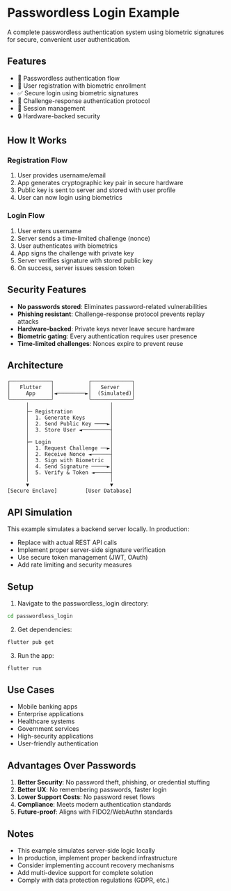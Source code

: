 # Passwordless Login Example

A complete passwordless authentication system using biometric signatures for secure, convenient user authentication.

## Features

- 🔐 Passwordless authentication flow
- 👤 User registration with biometric enrollment
- ✅ Secure login using biometric signatures
- 🔄 Challenge-response authentication protocol
- 🎯 Session management
- 🔒 Hardware-backed security

## How It Works

### Registration Flow
1. User provides username/email
2. App generates cryptographic key pair in secure hardware
3. Public key is sent to server and stored with user profile
4. User can now login using biometrics

### Login Flow
1. User enters username
2. Server sends a time-limited challenge (nonce)
3. User authenticates with biometrics
4. App signs the challenge with private key
5. Server verifies signature with stored public key
6. On success, server issues session token

## Security Features

- **No passwords stored**: Eliminates password-related vulnerabilities
- **Phishing resistant**: Challenge-response protocol prevents replay attacks
- **Hardware-backed**: Private keys never leave secure hardware
- **Biometric gating**: Every authentication requires user presence
- **Time-limited challenges**: Nonces expire to prevent reuse

## Architecture

```
┌─────────────┐           ┌─────────────┐
│   Flutter   │           │   Server    │
│     App     │◄─────────►│  (Simulated)│
└─────────────┘           └─────────────┘
      │                          │
      ├─ Registration            │
      │  1. Generate Keys        │
      │  2. Send Public Key ────►│
      │  3. Store User ◄─────────┤
      │                          │
      ├─ Login                   │
      │  1. Request Challenge ──►│
      │  2. Receive Nonce ◄──────┤
      │  3. Sign with Biometric  │
      │  4. Send Signature ─────►│
      │  5. Verify & Token ◄─────┤
      │                          │
      ▼                          ▼
[Secure Enclave]         [User Database]
```

## API Simulation

This example simulates a backend server locally. In production:

- Replace with actual REST API calls
- Implement proper server-side signature verification
- Use secure token management (JWT, OAuth)
- Add rate limiting and security measures

## Setup

1. Navigate to the passwordless_login directory:
```bash
cd passwordless_login
```

2. Get dependencies:
```bash
flutter pub get
```

3. Run the app:
```bash
flutter run
```

## Use Cases

- Mobile banking apps
- Enterprise applications
- Healthcare systems
- Government services
- High-security applications
- User-friendly authentication

## Advantages Over Passwords

1. **Better Security**: No password theft, phishing, or credential stuffing
2. **Better UX**: No remembering passwords, faster login
3. **Lower Support Costs**: No password reset flows
4. **Compliance**: Meets modern authentication standards
5. **Future-proof**: Aligns with FIDO2/WebAuthn standards

## Notes

- This example simulates server-side logic locally
- In production, implement proper backend infrastructure
- Consider implementing account recovery mechanisms
- Add multi-device support for complete solution
- Comply with data protection regulations (GDPR, etc.)

